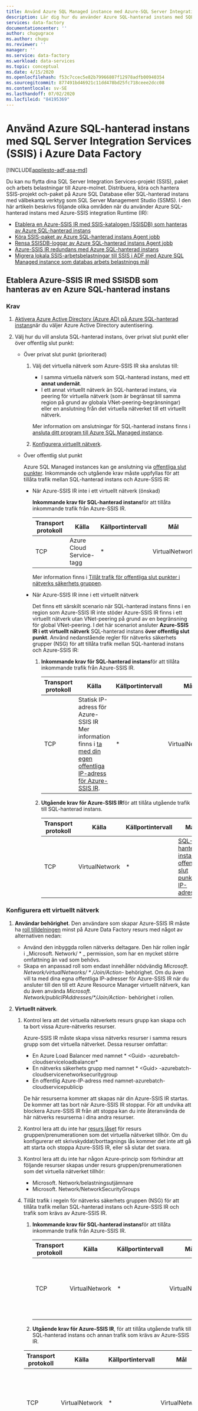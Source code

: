 ```yaml
---
title: Använd Azure SQL Managed instance med Azure-SQL Server Integration Services (SSIS) i Azure Data Factory
description: Lär dig hur du använder Azure SQL-hanterad instans med SQL Server Integration Services (SSIS) i Azure Data Factory.
services: data-factory
documentationcenter: ''
author: chugugrace
ms.author: chugu
ms.reviewer: ''
manager: ''
ms.service: data-factory
ms.workload: data-services
ms.topic: conceptual
ms.date: 4/15/2020
ms.openlocfilehash: f53c7ccec5e82b79966807f12978adfb00940354
ms.sourcegitcommit: 877491bd46921c11dd478bd25fc718ceee2dcc08
ms.contentlocale: sv-SE
ms.lasthandoff: 07/02/2020
ms.locfileid: "84195369"
---
```

# <a name="use-azure-sql-managed-instance-with-sql-server-integration-services-ssis-in-azure-data-factory"></a>Använd Azure SQL-hanterad instans med SQL Server Integration Services (SSIS) i Azure Data Factory

[!INCLUDE[appliesto-adf-asa-md](includes/appliesto-adf-xxx-md.md)]

Du kan nu flytta dina SQL Server Integration Services-projekt (SSIS), paket och arbets belastningar till Azure-molnet. Distribuera, köra och hantera SSIS-projekt och-paket på Azure SQL Database eller SQL-hanterad instans med välbekanta verktyg som SQL Server Management Studio (SSMS). I den här artikeln beskrivs följande olika områden när du använder Azure SQL-hanterad instans med Azure-SSIS integration Runtime (IR):

- [Etablera en Azure-SSIS IR med SSIS-katalogen (SSISDB) som hanteras av Azure SQL-hanterad instans](#provision-azure-ssis-ir-with-ssisdb-hosted-by-azure-sql-managed-instance)
- [Köra SSIS-paket av Azure SQL-hanterad instans Agent jobb](how-to-invoke-ssis-package-managed-instance-agent.md)
- [Rensa SSISDB-loggar av Azure SQL-hanterad instans Agent jobb](#clean-up-ssisdb-logs)
- [Azure-SSIS IR redundans med Azure SQL-hanterad instans](configure-bcdr-azure-ssis-integration-runtime.md#azure-ssis-ir-failover-with-a-sql-managed-instance)
- [Migrera lokala SSIS-arbetsbelastningar till SSIS i ADF med Azure SQL Managed instance som databas arbets belastnings mål](scenario-ssis-migration-overview.md#azure-sql-managed-instance-as-database-workload-destination)

## <a name="provision-azure-ssis-ir-with-ssisdb-hosted-by-azure-sql-managed-instance"></a>Etablera Azure-SSIS IR med SSISDB som hanteras av en Azure SQL-hanterad instans

### <a name="prerequisites"></a>Krav

1. [Aktivera Azure Active Directory (Azure AD) på Azure SQL-hanterad instans](enable-aad-authentication-azure-ssis-ir.md#configure-azure-ad-authentication-for-azure-sql-managed-instance)när du väljer Azure Active Directory autentisering.

1. Välj hur du vill ansluta SQL-hanterad instans, över privat slut punkt eller över offentlig slut punkt:

    - Över privat slut punkt (prioriterad)

        1. Välj det virtuella nätverk som Azure-SSIS IR ska anslutas till:
            - I samma virtuella nätverk som SQL-hanterad instans, med ett **annat undernät**.
            - I ett annat virtuellt nätverk än SQL-hanterad instans, via peering för virtuella nätverk (som är begränsat till samma region på grund av globala VNet-peering-begränsningar) eller en anslutning från det virtuella nätverket till ett virtuellt nätverk.

            Mer information om anslutningar för SQL-hanterad instans finns i [ansluta ditt program till Azure SQL Managed instance](https://review.docs.microsoft.com/azure/sql-database/sql-database-managed-instance-connect-app).

        1. [Konfigurera virtuellt nätverk](#configure-virtual-network).

    - Över offentlig slut punkt

        Azure SQL Managed instances kan ge anslutning via [offentliga slut punkter](https://docs.microsoft.com/azure/sql-database/sql-database-managed-instance-public-endpoint-configure). Inkommande och utgående krav måste uppfyllas för att tillåta trafik mellan SQL-hanterad instans och Azure-SSIS IR:

        - När Azure-SSIS IR inte i ett virtuellt nätverk (önskad)

            **Inkommande krav för SQL-hanterad instans**för att tillåta inkommande trafik från Azure-SSIS IR.

            | Transport protokoll | Källa | Källportintervall | Mål | Målportintervall |
            |---|---|---|---|---|
            |TCP|Azure Cloud Service-tagg|*|VirtualNetwork|3342|

            Mer information finns i [Tillåt trafik för offentliga slut punkter i nätverks säkerhets gruppen](https://docs.microsoft.com/azure/sql-database/sql-database-managed-instance-public-endpoint-configure#allow-public-endpoint-traffic-on-the-network-security-group).

        - När Azure-SSIS IR inne i ett virtuellt nätverk

            Det finns ett särskilt scenario när SQL-hanterad instans finns i en region som Azure-SSIS IR inte stöder Azure-SSIS IR finns i ett virtuellt nätverk utan VNet-peering på grund av en begränsning för global VNet-peering. I det här scenariot ansluter **Azure-SSIS IR i ett virtuellt nätverk** SQL-hanterad instans **över offentlig slut punkt**. Använd nedanstående regler för nätverks säkerhets grupper (NSG) för att tillåta trafik mellan SQL-hanterad instans och Azure-SSIS IR:

            1. **Inkommande krav för SQL-hanterad instans**för att tillåta inkommande trafik från Azure-SSIS IR.

                | Transport protokoll | Källa | Källportintervall | Mål |Målportintervall |
                |---|---|---|---|---|
                |TCP|Statisk IP-adress för Azure-SSIS IR <br> Mer information finns i [ta med din egen offentliga IP-adress för Azure-SSIS IR](join-azure-ssis-integration-runtime-virtual-network.md#publicIP).|*|VirtualNetwork|3342|

             1. **Utgående krav för Azure-SSIS IR**för att tillåta utgående trafik till SQL-hanterad instans.

                | Transport protokoll | Källa | Källportintervall | Mål |Målportintervall |
                |---|---|---|---|---|
                |TCP|VirtualNetwork|*|[SQL-hanterad instans offentlig slut punkt IP-adress](https://docs.microsoft.com/azure/sql-database/sql-database-managed-instance-find-management-endpoint-ip-address)|3342|

### <a name="configure-virtual-network"></a>Konfigurera ett virtuellt nätverk

1. **Användar behörighet**. Den användare som skapar Azure-SSIS IR måste ha [roll tilldelningen](https://docs.microsoft.com/azure/role-based-access-control/role-assignments-list-portal#list-role-assignments-for-a-user-at-a-scope) minst på Azure Data Factory resurs med något av alternativen nedan:

    - Använd den inbyggda rollen nätverks deltagare. Den här rollen ingår i _Microsoft. Network/ \* _ permission, som har en mycket större omfattning än vad som behövs.
    - Skapa en anpassad roll som endast innehåller nödvändig _Microsoft. Network/virtualNetworks/ \* /Join/Action-_ behörighet. Om du även vill ta med dina egna offentliga IP-adresser för Azure-SSIS IR när du ansluter till den till ett Azure Resource Manager virtuellt nätverk, kan du även använda _Microsoft. Network/publicIPAddresses/*/Join/Action-_ behörighet i rollen.

1. **Virtuellt nätverk**.

    1. Kontrol lera att det virtuella nätverkets resurs grupp kan skapa och ta bort vissa Azure-nätverks resurser.

        Azure-SSIS IR måste skapa vissa nätverks resurser i samma resurs grupp som det virtuella nätverket. Dessa resurser omfattar:
        - En Azure Load Balancer med namnet * \<Guid> -azurebatch-cloudserviceloadbalancer*
        - En nätverks säkerhets grupp med namnet * \<Guid> -azurebatch-cloudservicenetworksecuritygroup
        - En offentlig Azure-IP-adress med namnet-azurebatch-cloudservicepublicip

        De här resurserna kommer att skapas när din Azure-SSIS IR startas. De kommer att tas bort när Azure-SSIS IR stoppar. För att undvika att blockera Azure-SSIS IR från att stoppa kan du inte återanvända de här nätverks resurserna i dina andra resurser.

    1. Kontrol lera att du inte har [resurs låset](https://docs.microsoft.com/azure/azure-resource-manager/management/lock-resources) för resurs gruppen/prenumerationen som det virtuella nätverket tillhör. Om du konfigurerar ett skrivskyddat/borttagnings lås kommer det inte att gå att starta och stoppa Azure-SSIS IR, eller så slutar det svara.

    1. Kontrol lera att du inte har någon Azure-princip som förhindrar att följande resurser skapas under resurs gruppen/prenumerationen som det virtuella nätverket tillhör:
        - Microsoft. Network/belastningsutjämnare
        - Microsoft. Network/NetworkSecurityGroups

    1. Tillåt trafik i regeln för nätverks säkerhets gruppen (NSG) för att tillåta trafik mellan SQL-hanterad instans och Azure-SSIS IR och trafik som krävs av Azure-SSIS IR.
        1. **Inkommande krav för SQL-hanterad instans**för att tillåta inkommande trafik från Azure-SSIS IR.

            | Transport protokoll | Källa | Källportintervall | Mål | Målportintervall | Kommentarer |
            |---|---|---|---|---|---|
            |TCP|VirtualNetwork|*|VirtualNetwork|1433, 11000-11999|Om din SQL Database Server anslutnings princip är inställd på **proxy** i stället för **omdirigering**krävs bara port 1433.|

        1. **Utgående krav för Azure-SSIS IR**, för att tillåta utgående trafik till SQL-hanterad instans och annan trafik som krävs av Azure-SSIS IR.

        | Transport protokoll | Källa | Källportintervall | Mål | Målportintervall | Kommentarer |
        |---|---|---|---|---|---|
        | TCP | VirtualNetwork | * | VirtualNetwork | 1433, 11000-11999 |Tillåt utgående trafik till SQL-hanterad instans. Om anslutnings principen är inställd på **proxy** i stället för **omdirigering**krävs bara port 1433. |
        | TCP | VirtualNetwork | * | AzureCloud | 443 | Noderna i Azure-SSIS IR i det virtuella nätverket använder den här porten för att få åtkomst till Azure-tjänster, till exempel Azure Storage och Azure-Event Hubs. |
        | TCP | VirtualNetwork | * | Internet | 80 | Valfritt Noderna i Azure-SSIS IR i det virtuella nätverket Använd den här porten för att hämta en lista över återkallade certifikat från Internet. Om du blockerar den här trafiken kan du få nedgradering av prestanda när du startar IR och förlorar möjlighet att kontrol lera listan över återkallade certifikat för certifikat användning. Om du vill begränsa destinationen till vissa FQDN kan du läsa [Använd Azure-ExpressRoute eller användardefinierad väg (UDR)](https://docs.microsoft.com/azure/data-factory/join-azure-ssis-integration-runtime-virtual-network#route).|
        | TCP | VirtualNetwork | * | Storage | 445 | Valfritt Den här regeln krävs bara när du vill köra SSIS-paketet som lagras i Azure Files. |
        |||||||

        1. **Inkommande krav för Azure-SSIS IR**för att tillåta trafik som krävs av Azure-SSIS IR.

        | Transport protokoll | Källa | Källportintervall | Mål | Målportintervall | Kommentarer |
        |---|---|---|---|---|---|
        | TCP | BatchNodeManagement | * | VirtualNetwork | 29876, 29877 (om du ansluter IR till ett virtuellt Resource Manager-nätverk) <br/><br/>10100, 20100, 30100 (om du ansluter IR till ett klassiskt virtuellt nätverk)| Den Data Factory tjänsten använder dessa portar för att kommunicera med noderna i ditt Azure-SSIS IR i det virtuella nätverket. <br/><br/> Oavsett om du skapar en NSG på under näts nivå konfigurerar Data Factory alltid en NSG på nivån för nätverkskorten (NIC) som är anslutna till de virtuella datorer som är värdar för Azure-SSIS IR. Det är bara inkommande trafik från Data Factory IP-adresser på de angivna portarna som tillåts av NSG på NÄTVERKSKORTs nivå. Även om du öppnar de här portarna till Internet trafik på under näts nivån blockeras trafik från IP-adresser som inte Data Factory IP-adresser på NÄTVERKSKORTs nivån. |
        | TCP | CorpNetSaw | * | VirtualNetwork | 3389 | Valfritt Den här regeln krävs bara när Microsofts support uppmanar kunden att öppna för avancerad fel sökning och kan stängas direkt efter fel sökningen. **CorpNetSaw** service tag tillåter endast säker åtkomst till arbets stationer på Microsofts företags nätverk för att använda fjärr skrivbord. Och den här tjänst tag gen kan inte väljas från portalen och är bara tillgänglig via Azure PowerShell eller Azure CLI. <br/><br/> På NÄTVERKSKORTs nivå NSG är port 3389 öppen som standard och vi låter dig kontrol lera port 3389 på under näts nivån NSG, medan Azure-SSIS IR har otillåten port 3389 utgående som standard i Windows-brandväggens regel på varje IR-nod för skydd. |
        |||||||

    1. Mer information finns i [konfiguration av virtuellt nätverk](join-azure-ssis-integration-runtime-virtual-network.md#virtual-network-configuration) :
        - Om du hämtar dina egna offentliga IP-adresser för Azure-SSIS IR
        - Om du använder en egen Domain Name System-Server (DNS)
        - Om du använder Azure-ExpressRoute eller en användardefinierad väg (UDR)
        - Om du använder anpassade Azure-SSIS IR

### <a name="provision-azure-ssis-integration-runtime"></a>Etablera Azure-SSIS Integration Runtime

1. Välj privat slut punkt för SQL-hanterad instans eller offentlig slut punkt.

    Vid [etablering Azure-SSIS IR](create-azure-ssis-integration-runtime.md#provision-an-azure-ssis-integration-runtime) i Azure Portal/ADF-appen, på sidan SQL-inställningar, använder du en **privat slut punkt** för SQL-hanterad instans eller **offentlig slut punkt** när du skapar SSIS-katalogen (SSISDB).

    Värd namnet för den offentliga slut punkten anges i formatet <mi_name>. public. <dns_zone>. database.windows.net och att porten som används för anslutningen är 3342.  

    ![Katalog-offentlig-slutpunkt](./media/how-to-use-sql-managed-instance-with-ir/catalog-public-endpoint.png)

1. Välj Azure AD-autentisering när det gäller.

    ![Katalog-offentlig-slutpunkt](./media/how-to-use-sql-managed-instance-with-ir/catalog-aad.png)

    Mer information om hur du aktiverar Azure AD-autentisering finns i [Aktivera Azure AD på Azure SQL-hanterad instans](enable-aad-authentication-azure-ssis-ir.md#configure-azure-ad-authentication-for-azure-sql-managed-instance).

1. Anslut Azure-SSIS IR till det virtuella nätverket när det gäller.

    På sidan Avancerad inställning väljer du den Virtual Network och undernät som ska kopplas.
    
    När du är i samma virtuella nätverk som SQL-hanterad instans väljer du ett **annat undernät** än SQL-hanterad instans. 

    Mer information om hur du ansluter Azure-SSIS IR till ett virtuellt nätverk finns i [ansluta en Azure-SSIS integration runtime till ett virtuellt nätverk](join-azure-ssis-integration-runtime-virtual-network.md).

    ![Anslut till virtuella nätverk](./media/how-to-use-sql-managed-instance-with-ir/join-virtual-network.png)

Mer information om hur du skapar en Azure-SSIS IR finns [i skapa en Azure-SSIS integration runtime i Azure Data Factory](create-azure-ssis-integration-runtime.md#provision-an-azure-ssis-integration-runtime).

## <a name="clean-up-ssisdb-logs"></a>Rensa SSISDB-loggar

Bevarande princip för SSISDB-loggar definieras av nedanstående egenskaper i [katalogen. catalog_properties](https://docs.microsoft.com/sql/integration-services/system-views/catalog-catalog-properties-ssisdb-database?view=sql-server-ver15):

- OPERATION_CLEANUP_ENABLED

    När värdet är TRUE tas åtgärds information och åtgärds meddelanden som är äldre än RETENTION_WINDOW (dagar) bort från katalogen. När värdet är FALSe lagras all åtgärds information och åtgärds meddelanden i katalogen. Obs: ett SQL Server jobb utför åtgärden rensa.

- RETENTION_WINDOW

    Antalet dagar som åtgärds information och åtgärds meddelanden lagras i katalogen. När värdet är-1 är kvarhållning fönstret oändligt. Obs: om ingen rensning önskas anger du OPERATION_CLEANUP_ENABLED till falskt.

Om du vill ta bort SSISDB-loggar som är utanför det bevarande fönster som angetts av administratören kan du utlösa den lagrade proceduren `[internal].[cleanup_server_retention_window_exclusive]` . Du kan också schemalägga körning av SQL-hanterad instans agent för att utlösa den lagrade proceduren.

## <a name="next-steps"></a>Nästa steg

- [Köra SSIS-paket av Azure SQL-hanterad instans Agent jobb](how-to-invoke-ssis-package-managed-instance-agent.md)
- [Konfigurera verksamhets kontinuitet och haveri beredskap (BCDR)](configure-bcdr-azure-ssis-integration-runtime.md)
- [Migrera lokala SSIS-arbetsbelastningar till SSIS i ADF](scenario-ssis-migration-overview.md)
